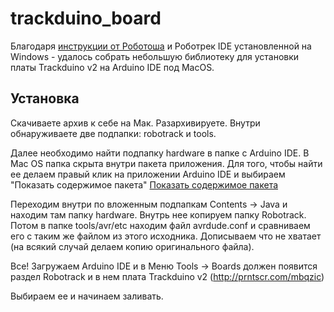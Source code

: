 # trackduino_board


Благодаря [инструкции от Роботоша](http://robotosha.ru/arduino/install-core-arduino-ide.html)
и Роботрек IDE установленной на Windows - удалось собрать небольшую библиотеку для установки
платы Trackduino v2 на Arduino IDE под MacOS.


## Установка

Скачиваете архив к себе на Мак. Разархивируете. Внутри обнаруживаете две подпапки:
robotrack и tools.

Далее необходимо найти подпапку hardware в папке с Arduino IDE.
В Mac OS папка скрыта внутри пакета приложения. Для того, чтобы найти ее делаем правый клик на приложении Arduino IDE и выбираем "Показать содержимое пакета"
[Показать содержимое пакета](http://robotosha.ru/wp-content/uploads/2015/03/inside_application_macos.png)

Переходим внутри по вложенным подпапкам Contents → Java и находим там папку hardware.
Внутрь нее копируем папку Robotrack. Потом в папке tools/avr/etc находим файл avrdude.conf
и сравниваем его с таким же файлом из этого исходника.
Дописываем что не хватает (на всякий случай делаем копию оригинального файла).

Все! Загружаем Arduino IDE и в Меню Tools -> Boards должен появится раздел Robotrack
и в нем плата Trackduino v2 (http://prntscr.com/mbqzic)

Выбираем ее и начинаем заливать.
